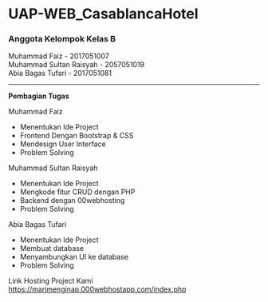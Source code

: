# UAP-WEB_CasablancaHotel

<h3>Anggota Kelompok Kelas B</h3>

Muhammad Faiz - 2017051007 <br>
Muhammad Sultan Raisyah - 2057051019 <br>
Abia Bagas Tufari - 2017051081


<hr>

<b>Pembagian Tugas</b>

Muhammad Faiz
- Menentukan Ide Project
- Frontend Dengan Bootstrap & CSS
- Mendesign User Interface
- Problem Solving

Muhammad Sultan Raisyah
- Menentukan Ide Project
- Mengkode fitur CRUD dengan PHP
- Backend dengan 00webhosting
- Problem Solving

Abia Bagas Tufari
- Menentukan Ide Project
- Membuat database
- Menyambungkan UI ke database
- Problem Solving

Link Hosting Project Kami
<br>
https://marimenginap.000webhostapp.com/index.php
